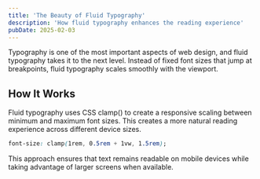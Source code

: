 ```yaml
---
title: 'The Beauty of Fluid Typography'
description: 'How fluid typography enhances the reading experience'
pubDate: 2025-02-03
---
```


Typography is one of the most important aspects of web design, and fluid typography takes it to the next level. Instead of fixed font sizes that jump at breakpoints, fluid typography scales smoothly with the viewport.

## How It Works

Fluid typography uses CSS clamp() to create a responsive scaling between minimum and maximum font sizes. This creates a more natural reading experience across different device sizes.

```css
font-size: clamp(1rem, 0.5rem + 1vw, 1.5rem);
```

This approach ensures that text remains readable on mobile devices while taking advantage of larger screens when available.
